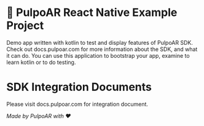# 🚀 PulpoAR React Native Example Project
Demo app written with kotlin to test and display features of PulpoAR SDK. Check out docs.pulpoar.com for more information about the SDK, and what it can do. You can use this application to bootstrap your app, examine to learn kotlin or to do testing.


# SDK Integration Documents
Please visit docs.pulpoar.com for integration document. 


_Made by PulpoAR with ❤️_
